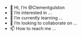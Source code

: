 - 👋 Hi, I’m @Clementgulston
- 👀 I’m interested in ...
- 🌱 I’m currently learning ...
- 💞️ I’m looking to collaborate on ...
- 📫 How to reach me ...

<!---
Clementgulston/Clementgulston is a ✨ special ✨ repository because its `README.md` (this file) appears on your GitHub profile.
You can click the Preview link to take a look at your changes.
--->
